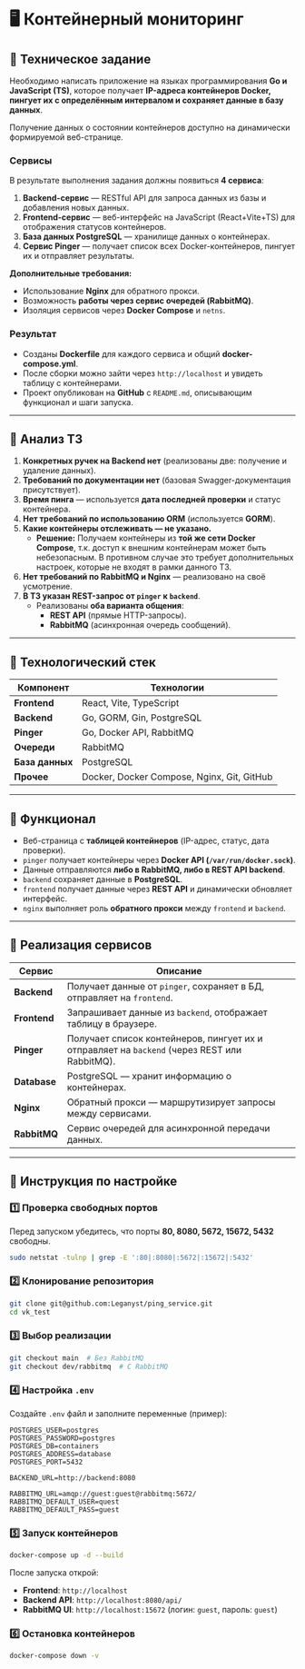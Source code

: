 # 🖥️ Контейнерный мониторинг

## 📌 Техническое задание

Необходимо написать приложение на языках программирования **Go и JavaScript (TS)**, которое получает **IP-адреса контейнеров Docker, пингует их с определённым интервалом и сохраняет данные в базу данных**.

Получение данных о состоянии контейнеров доступно на динамически формируемой веб-странице.

### **Сервисы**

В результате выполнения задания должны появиться **4 сервиса**:

1. **Backend-сервис** — RESTful API для запроса данных из базы и добавления новых данных.
2. **Frontend-сервис** — веб-интерфейс на JavaScript (React+Vite+TS) для отображения статусов контейнеров.
3. **База данных PostgreSQL** — хранилище данных о контейнерах.
4. **Сервис Pinger** — получает список всех Docker-контейнеров, пингует их и отправляет результаты.

**Дополнительные требования:**
- Использование **Nginx** для обратного прокси.
- Возможность **работы через сервис очередей (RabbitMQ)**.
- Изоляция сервисов через **Docker Compose** и `netns`.

### **Результат**
- Созданы **Dockerfile** для каждого сервиса и общий **docker-compose.yml**.
- После сборки можно зайти через `http://localhost` и увидеть таблицу с контейнерами.
- Проект опубликован на **GitHub** с `README.md`, описывающим функционал и шаги запуска.

---

## **📌 Анализ ТЗ**

1. **Конкретных ручек на Backend нет** (реализованы две: получение и удаление данных).
2. **Требований по документации нет** (базовая Swagger-документация присутствует).
3. **Время пинга** — используется **дата последней проверки** и статус контейнера.
4. **Нет требований по использованию ORM** (используется **GORM**).
5. **Какие контейнеры отслеживать — не указано.**
   - **Решение:** Получаем контейнеры из **той же сети Docker Compose**, т.к. доступ к внешним контейнерам может быть небезопасным. В противном случае это требует дополнительных настроек,
   которые не входят в рамки данного ТЗ. 
6. **Нет требований по RabbitMQ и Nginx** — реализовано на своё усмотрение.
7. **В ТЗ указан REST-запрос от `pinger` к `backend`**.
   - Реализованы **оба варианта общения**:
     - **REST API** (прямые HTTP-запросы).
     - **RabbitMQ** (асинхронная очередь сообщений).

---

## **📌 Технологический стек**

| Компонент    | Технологии |
|-------------|------------|
| **Frontend** | React, Vite, TypeScript |
| **Backend**  | Go, GORM, Gin, PostgreSQL |
| **Pinger**   | Go, Docker API, RabbitMQ |
| **Очереди**  | RabbitMQ |
| **База данных** | PostgreSQL |
| **Прочее**   | Docker, Docker Compose, Nginx, Git, GitHub |

---

## **📌 Функционал**

- Веб-страница с **таблицей контейнеров** (IP-адрес, статус, дата проверки).
- `pinger` получает контейнеры через **Docker API (`/var/run/docker.sock`)**.
- Данные отправляются **либо в RabbitMQ, либо в REST API backend**.
- `backend` сохраняет данные в **PostgreSQL**.
- `frontend` получает данные через **REST API** и динамически обновляет интерфейс.
- `nginx` выполняет роль **обратного прокси** между `frontend` и `backend`.

---

## **📌 Реализация сервисов**

| Сервис | Описание |
|--------|----------|
| **Backend** | Получает данные от `pinger`, сохраняет в БД, отправляет на `frontend`. |
| **Frontend** | Запрашивает данные из `backend`, отображает таблицу в браузере. |
| **Pinger** | Получает список контейнеров, пингует их и отправляет на `backend` (через REST или RabbitMQ). |
| **Database** | PostgreSQL — хранит информацию о контейнерах. |
| **Nginx** | Обратный прокси — маршрутизирует запросы между сервисами. |
| **RabbitMQ** | Сервис очередей для асинхронной передачи данных. |

---

## **📌 Инструкция по настройке**

### **1️⃣ Проверка свободных портов**
Перед запуском убедитесь, что порты **80, 8080, 5672, 15672, 5432** свободны.
```sh
sudo netstat -tulnp | grep -E ':80|:8080|:5672|:15672|:5432'
```

### **2️⃣ Клонирование репозитория**
```sh
git clone git@github.com:Leganyst/ping_service.git
cd vk_test
```

### **3️⃣ Выбор реализации**
```sh
git checkout main  # Без RabbitMQ
git checkout dev/rabbitmq  # С RabbitMQ
```

### **4️⃣ Настройка `.env`**
Создайте `.env` файл и заполните переменные (пример):
```env
POSTGRES_USER=postgres
POSTGRES_PASSWORD=postgres
POSTGRES_DB=containers
POSTGRES_ADDRESS=database
POSTGRES_PORT=5432

BACKEND_URL=http://backend:8080

RABBITMQ_URL=amqp://guest:guest@rabbitmq:5672/
RABBITMQ_DEFAULT_USER=quest
RABBITMQ_DEFAULT_PASS=guest
```

### **5️⃣ Запуск контейнеров**
```sh
docker-compose up -d --build
```
После запуска открой:
- **Frontend**: `http://localhost`
- **Backend API**: `http://localhost:8080/api/`
- **RabbitMQ UI**: `http://localhost:15672` (логин: `guest`, пароль: `guest`)

### **6️⃣ Остановка контейнеров**
```sh
docker-compose down -v
```

